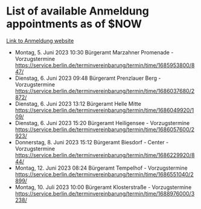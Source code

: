 # List of available Anmeldung appointments as of $NOW
[Link to Anmeldung website](https://service.berlin.de/terminvereinbarung/termin/tag.php?termin=1&anliegen[]=120686&dienstleisterlist=122210,122217,327316,122219,327312,122227,327314,122231,327346,122243,327348,122254,122252,329742,122260,329745,122262,329748,122271,327278,122273,327274,122277,327276,330436,122280,327294,122282,327290,122284,327292,122291,327270,122285,327266,122286,327264,122296,327268,150230,329760,122297,327286,122294,327284,122312,329763,122314,329775,122304,327330,122311,327334,122309,327332,317869,122281,327352,122279,329772,122283,122276,327324,122274,327326,122267,329766,122246,327318,122251,327320,122257,327322,122208,327298,122226,327300&herkunft=http%3A%2F%2Fservice.berlin.de%2Fdienstleistung%2F120686%2F)
- Montag, 5. Juni 2023 10:30 Bürgeramt Marzahner Promenade - Vorzugstermine https://service.berlin.de/terminvereinbarung/termin/time/1685953800/847/
- Dienstag, 6. Juni 2023 09:48 Bürgeramt Prenzlauer Berg - Vorzugstermine https://service.berlin.de/terminvereinbarung/termin/time/1686037680/2872/
- Dienstag, 6. Juni 2023 13:12 Bürgeramt Helle Mitte https://service.berlin.de/terminvereinbarung/termin/time/1686049920/109/
- Dienstag, 6. Juni 2023 15:20 Bürgeramt Heiligensee - Vorzugstermine https://service.berlin.de/terminvereinbarung/termin/time/1686057600/2923/
- Donnerstag, 8. Juni 2023 15:12 Bürgeramt Biesdorf - Center - Vorzugstermine https://service.berlin.de/terminvereinbarung/termin/time/1686229920/844/
- Montag, 12. Juni 2023 08:24 Bürgeramt Tempelhof - Vorzugstermine https://service.berlin.de/terminvereinbarung/termin/time/1686551040/2899/
- Montag, 10. Juli 2023 10:00 Bürgeramt Klosterstraße - Vorzugstermine https://service.berlin.de/terminvereinbarung/termin/time/1688976000/3238/
